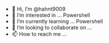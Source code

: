- 👋 Hi, I’m @hahnt9009
- 👀 I’m interested in ... Powershell
- 🌱 I’m currently learning ... Powershell
- 💞️ I’m looking to collaborate on ...
- 📫 How to reach me ...

<!---
hahnt9009/hahnt9009 is a ✨ special ✨ repository because its `README.md` (this file) appears on your GitHub profile.
You can click the Preview link to take a look at your changes.
--->
